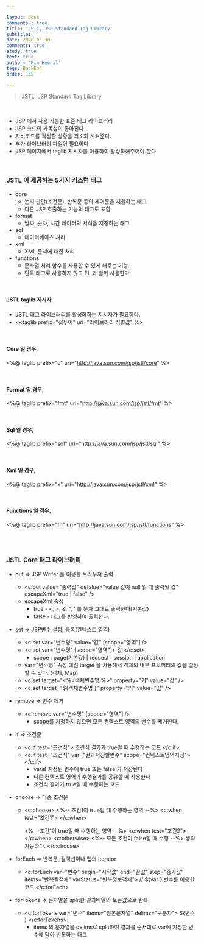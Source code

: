 ```yaml
---

layout: post
comments : true
title: 'JSTL, JSP Standard Tag Library'
subtitle: ''
date: 2020-05-30
comments: true
study: true
text: true
author: 'Kim Heonil'
tags: BackEnd
order: 135

---
```


> JSTL, JSP Standard Tag Library

<br>

- JSP 에서 사용 가능한 표준 태그 라이브러리
- JSP 코드의 가독성이 좋아진다.
- 자바코드를 작성할 상황을 최소화 시켜준다.
- 추가 라이브러리 파일이 필요하다
- JSP 페이지에서 taglib 지시자를 이용하여 활성화해주어야 한다

<br>

### JSTL 이 제공하는 5가지 커스텀 태그

- core
  - 논리 판단(조건문), 반복문 등의 제어문을 지원하는 태그
  - 다른 JSP 호출하는 기능의 태그도 포함
- format
  - 날짜, 숫자, 시간 데이터의 서식을 지정하는 태그
- sql
  - 데이터베이스 처리
- xml
  - XML 문서에 대한 처리
- functions
  - 문자열 처리 함수를 사용할 수 있게 해주는 기능
  - 단독 태그로 사용하지 않고 EL 과 함께 사용한다.

<br>

#### JSTL taglib 지시자

- JSTL 태그 라이브러리를 활성화하는 지시자가 필요하다.
- <&lt;taglib prefix="접두어" uri="라이브러리 식별값" %>

<br>

#### Core 일 경우,

&lt;%@ taglib prefix="c" uri="http://java.sun.com/jsp/jstl/core" %>

<br>

#### Format 일 경우,

&lt;%@ taglib prefix="fmt" uri="http://java.sun.com/jsp/jstl/fmt" %>

<br>

#### Sql 일 경우,

&lt;%@ taglib prefix="sql" uri="http://java.sun.com/jsp/jstl/sql" %>

<br>

#### Xml 일 경우,

&lt;%@ taglib prefix="x" uri="http://java.sun.com/jsp/jstl/xml" %>

<br>

#### Functions 일 경우,

&lt;%@ taglib prefix="fn" uri="http://java.sun.com/jsp/jstl/functions" %>

<br>

<br>

### JSTL Core 태그 라이브러리

- out => JSP Writer 를 이용한 브라우저 출력

  - &lt;c:out value="출력값" defalue="value 값이 null 일 때 출력될 값" escapeXml="true | false" />
  - escapeXml 속성
    - true - &lt;, &gt;, &, ", ' 를 문자 그대로 출력한다(기본값)
    - false - 태그를 반영하여 출력한다.

- set => JSP변수 설정, 등록(컨텍스트 영역)

  - &lt;c:set var="변수명" value="값" [scope="영역"] />
  - &lt;c:set var="변수명" [scope="영역"]> 값 &lt;/c:set>
    - scope : page(기본값) | request | session | application
  - var="변수명" 속성 대신 target 을 사용해서 객체의 내부 프로퍼티의 값을 설정할 수 있다. (객체, Map)
  - &lt;c:set target="&lt;%=객체변수명 %>" property="키" value="값" />
  - &lt;c:set target="${객체변수명 }" property="키" value="값" />

- remove => 변수 제거

  - &lt;c:remove var="변수명" [scope="영역"] />
    - scope를 지정하지 않으면 모든 컨텍스트 영역의 변수를 제거한다.

- if => 조건문

  - &lt;c:if test="조건식"> 조건식 결과가 true일 때 수행하는 코드 &lt;/c:if>
  - &lt;c:if test="조건식" var="결과저장할변수" scope="컨텍스트영역지정"> &lt;/c:if>
    - var로 지정된 변수에 true 또는 false 가 저장된다
    - 다른 컨텍스트 영역과 수행결과를 공유할 때 사용한다
    - 조건식 결과가 true일 때 수행하는 코드

- choose => 다중 조건문

  - &lt;c:choose> 
    &lt;%-- 조건1이 true일 때 수행하는 영역 --%>
    &lt;c:when test="조건1">
    &lt;/c:when> 

    &lt;%-- 조건1이 true일 때 수행하는 영역 --%>
    &lt;c:when test="조건2">
    &lt;/c:when>
    &lt;c:otherwise>
    &lt;%-- 모든 조건이 false일 때 수행 --%>
    생략 가능하다.
    &lt;/c:choose>

- forEach => 반복문, 컬렉션이나 맵의 Iterator

  - <c:forEach var="변수" begin="시작값" end="끝값" step="증가값" items="반복될객체" varStatus="반복정보객체">
    // ${var } 변수를 이용한 코드
    &lt;/c:forEach>

- forTokens => 문자열을 split한 결과배열의 토큰값으로 반복

  - &lt;c:forTokens var="변수" items="원본문자열" delims="구분자">
    ${변수 }
    &lt;/c:forTokens>
    - items 의 문자열을 delims로 split하여 결과를 순서대로 var에 지정한 변수에 담아 반복하는 태그

<br><br>